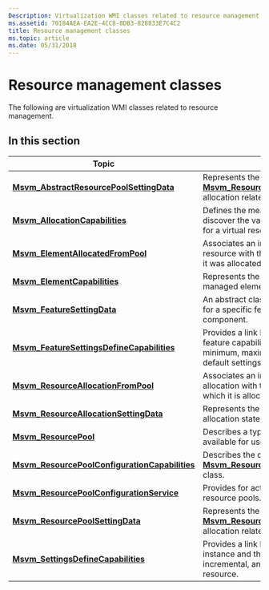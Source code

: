 ```yaml
---
Description: Virtualization WMI classes related to resource management.
ms.assetid: 70184AEA-EA2E-4CC8-8DB3-828833E7C4C2
title: Resource management classes
ms.topic: article
ms.date: 05/31/2018
---
```


# Resource management classes

The following are virtualization WMI classes related to resource management.

## In this section



| Topic                                                                                                        | Description                                                                                                                                                      |
|--------------------------------------------------------------------------------------------------------------|------------------------------------------------------------------------------------------------------------------------------------------------------------------|
| [**Msvm\_AbstractResourcePoolSettingData**](msvm-abstractresourcepoolsettingdata.md)<br/>             | Represents the settings of a [**Msvm\_ResourcePool**](msvm-resourcepool.md) instance that are not allocation related.<br/>                                |
| [**Msvm\_AllocationCapabilities**](msvm-allocationcapabilities.md)<br/>                               | Defines the means by which a client can discover the valid range of default settings for a virtual resource.<br/>                                          |
| [**Msvm\_ElementAllocatedFromPool**](msvm-elementallocatedfrompool.md)<br/>                           | Associates an instance of an allocated resource with the resource pool from which it was allocated.<br/>                                                   |
| [**Msvm\_ElementCapabilities**](msvm-elementcapabilities.md)<br/>                                     | Represents the association between managed elements and their capabilities.<br/>                                                                           |
| [**Msvm\_FeatureSettingData**](msvm-featuresettingdata.md)<br/>                                       | An abstract class that represents settings for a specific feature of a system or component.<br/>                                                           |
| [**Msvm\_FeatureSettingsDefineCapabilities**](msvm-featuresettingsdefinecapabilities.md)<br/>         | Provides a link between the Ethernet switch feature capabilities instance and the minimum, maximum, incremental, and default settings for a resource.<br/> |
| [**Msvm\_ResourceAllocationFromPool**](msvm-resourceallocationfrompool.md)<br/>                       | Associates an instance of a resource allocation with the resource pool from which it is allocated.<br/>                                                    |
| [**Msvm\_ResourceAllocationSettingData**](msvm-resourceallocationsettingdata.md)<br/>                 | Represents the current and recorded allocation states of a virtual resource.<br/>                                                                          |
| [**Msvm\_ResourcePool**](msvm-resourcepool.md)<br/>                                                   | Describes a type of virtual resource available for use in virtual machines.<br/>                                                                           |
| [**Msvm\_ResourcePoolConfigurationCapabilities**](msvm-resourcepoolconfigurationcapabilities.md)<br/> | Describes the capabilities of the associated [**Msvm\_ResourcePoolConfigurationService**](msvm-resourcepoolconfigurationservice.md) class.<br/>           |
| [**Msvm\_ResourcePoolConfigurationService**](msvm-resourcepoolconfigurationservice.md)<br/>           | Provides for active management of resource pools.<br/>                                                                                                     |
| [**Msvm\_ResourcePoolSettingData**](msvm-resourcepoolsettingdata.md)<br/>                             | Represents the settings of a [**Msvm\_ResourcePool**](msvm-resourcepool.md) instance that are not allocation related.<br/>                                |
| [**Msvm\_SettingsDefineCapabilities**](msvm-settingsdefinecapabilities.md)<br/>                       | Provides a link between the capabilities instance and the minimum, maximum, incremental, and default settings for a resource.<br/>                         |



 

 

 




